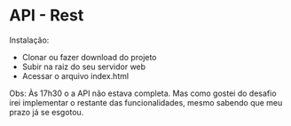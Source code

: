 # API - Rest

Instalação: 
- Clonar ou fazer download do projeto
- Subir na raiz do seu servidor web
- Acessar o arquivo index.html

Obs: Às 17h30 o a API não estava completa. Mas como gostei do desafio irei implementar o restante das funcionalidades, mesmo sabendo que meu prazo já se esgotou.
